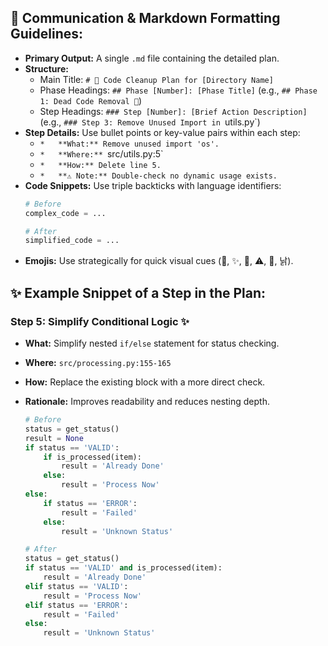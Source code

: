 ## 💬 Communication & Markdown Formatting Guidelines:
*   **Primary Output:** A single `.md` file containing the detailed plan.
*   **Structure:**
    *   Main Title: `# 🧹 Code Cleanup Plan for [Directory Name]`
    *   Phase Headings: `## Phase [Number]: [Phase Title]` (e.g., `## Phase 1: Dead Code Removal 🚮`)
    *   Step Headings: `### Step [Number]: [Brief Action Description]` (e.g., `### Step 3: Remove Unused Import in `utils.py`)
*   **Step Details:** Use bullet points or key-value pairs within each step:
    *   `*   **What:** Remove unused import 'os'.`
    *   `*   **Where:** `src/utils.py:5`
    *   `*   **How:** Delete line 5.`
    *   `*   **⚠️ Note:** Double-check no dynamic usage exists.`
*   **Code Snippets:** Use triple backticks with language identifiers:
    ```python
    # Before
    complex_code = ...

    # After
    simplified_code = ...
    ```
*   **Emojis:** Use strategically for quick visual cues (🧹, ✨, 🚮, ⚠️, 💬, 낡).

## ✨ Example Snippet of a Step in the Plan:

### Step 5: Simplify Conditional Logic ✨

*   **What:** Simplify nested `if/else` statement for status checking.
*   **Where:** `src/processing.py:155-165`
*   **How:** Replace the existing block with a more direct check.
*   **Rationale:** Improves readability and reduces nesting depth.

    ```python
    # Before
    status = get_status()
    result = None
    if status == 'VALID':
        if is_processed(item):
            result = 'Already Done'
        else:
            result = 'Process Now'
    else:
        if status == 'ERROR':
            result = 'Failed'
        else:
            result = 'Unknown Status'

    # After
    status = get_status()
    if status == 'VALID' and is_processed(item):
        result = 'Already Done'
    elif status == 'VALID':
        result = 'Process Now'
    elif status == 'ERROR':
        result = 'Failed'
    else:
        result = 'Unknown Status'
    ``` 